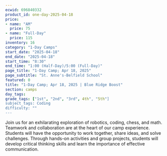 ```yaml
---
ecwid: 696840332
product_id: one-day-2025-04-18
price:
- name: "AM"
  price: 75
- name: "Full-Day"
  price: 115
inventory: 16
category: "1-Day Camps"
start_date: "2025-04-18"
end_date: "2025-04-18"
start_time: "8:30"
end_time: "1:00 (Half-Day)/5:00 (Full-Day)"
page_title: "1-Day Camp; Apr 18, 2025"
page_subtitle: "St. Anne's-Belfield School"
featured: 0
title: "1-Day Camp; Apr 18, 2025 | Blue Ridge Boost"
section: camps
day_tags: 
grade_tags: ["1st", "2nd", "3rd", 4th", "5th"]
subject_tags: Coding
difficulty: ""
---
```

Join us for an exhilarating exploration of robotics, coding, chess, and math. Teamwork and collaboration are at the heart of our camp experience. Students will have the opportunity to work together, share ideas, and solve challenges. Through hands-on activities and group projects, students will develop critical thinking skills and learn the importance of effective communication.
